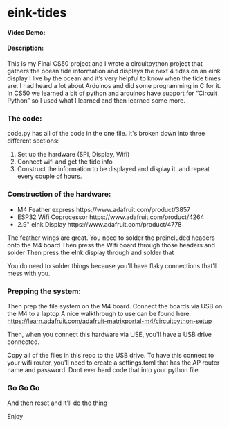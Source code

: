 # eink-tides
#### Video Demo:  <URL HERE>
#### Description:
This is my Final CS50 project and I wrote a circuitpython project that gathers the ocean tide information and displays the next 4 tides on an eink display 
I live by the ocean and it’s very helpful to know when the tide times are.
I had heard a lot about Arduinos and did some programming in C for it. In CS50 we learned a bit of python and arduinos have support for “Circuit Python” so I used what I learned and then learned some more.

### The code:
code.py has all of the code in the one file. 
It's broken down into three different sections:
<ol>
    <li>Set up the hardware (SPI, Display, Wifi) </li>
    <li>Connect wifi and get the tide info </li>
    <li>Construct the information to be displayed and display it.
   and repeat every couple of hours. </li>
</ol>

### Construction of the hardware:

<ul>
    <li>M4 Feather express https://www.adafruit.com/product/3857 </li>
    <li>ESP32 Wifi Coprocessor https://www.adafruit.com/product/4264 </li>
    <li>2.9" eInk Display https://www.adafruit.com/product/4778 </li>
</ul>

The feather wings are great. You need to solder the preincluded headers onto the M4 board
Then press the Wifi board through those headers and solder
Then press the eInk display through and solder that

You do need to solder things because you'll have flaky connections that'll mess with you.

### Prepping the system:
Then prep the file system on the M4 board.
Connect the boards via USB on the M4 to a laptop
A nice walkthrough to use can be found here: https://learn.adafruit.com/adafruit-matrixportal-m4/circuitpython-setup

Then, when you connect this hardware via USE, you'll have a USB drive connected. 

Copy all of the files in this repo to the USB drive.
To have this connect to your wifi router, you'll need to create a settings.toml that has the AP router name and password. Dont ever hard code that into your python file.

### Go Go Go
And then reset and it'll do the thing

Enjoy
